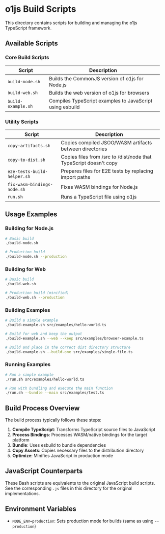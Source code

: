 # o1js Build Scripts

This directory contains scripts for building and managing the o1js TypeScript
framework.

## Available Scripts

### Core Build Scripts

| Script | Description |
|--------|-------------|
| `build-node.sh` | Builds the CommonJS version of o1js for Node.js |
| `build-web.sh` | Builds the web version of o1js for browsers |
| `build-example.sh` | Compiles TypeScript examples to JavaScript using esbuild |

### Utility Scripts

| Script | Description |
|--------|-------------|
| `copy-artifacts.sh` | Copies compiled JSOO/WASM artifacts between directories |
| `copy-to-dist.sh` | Copies files from /src to /dist/node that TypeScript doesn't copy |
| `e2e-tests-build-helper.sh` | Prepares files for E2E tests by replacing import paths |
| `fix-wasm-bindings-node.sh` | Fixes WASM bindings for Node.js |
| `run.sh` | Runs a TypeScript file using o1js |

## Usage Examples

### Building for Node.js

```bash
# Basic build
./build-node.sh

# Production build
./build-node.sh --production
```

### Building for Web

```bash
# Basic build
./build-web.sh

# Production build (minified)
./build-web.sh --production
```

### Building Examples

```bash
# Build a simple example
./build-example.sh src/examples/hello-world.ts

# Build for web and keep the output
./build-example.sh --web --keep src/examples/browser-example.ts

# Build and place in the correct dist directory structure
./build-example.sh --build-one src/examples/single-file.ts
```

### Running Examples

```bash
# Run a simple example
./run.sh src/examples/hello-world.ts

# Run with bundling and execute the main function
./run.sh --bundle --main src/examples/test.ts
```

## Build Process Overview

The build process typically follows these steps:

1. **Compile TypeScript**: Transforms TypeScript source files to JavaScript
2. **Process Bindings**: Processes WASM/native bindings for the target platform
3. **Bundle**: Uses esbuild to bundle dependencies
4. **Copy Assets**: Copies necessary files to the distribution directory
5. **Optimize**: Minifies JavaScript in production mode

## JavaScript Counterparts

These Bash scripts are equivalents to the original JavaScript build scripts. See
the corresponding `.js` files in this directory for the original implementations.

## Environment Variables

- `NODE_ENV=production`: Sets production mode for builds (same as using
  `--production`)
